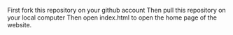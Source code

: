 First fork this repository on your github account
Then pull this repository on your local computer
Then open index.html to open the home page of the website.
